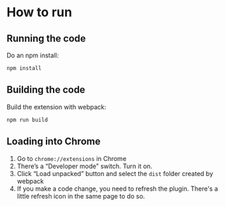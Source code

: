 # How to run

## Running the code
Do an npm install:
```
npm install
```

## Building the code
Build the extension with webpack:
```
npm run build
```

## Loading into Chrome
1. Go to `chrome://extensions` in Chrome
2. There’s a “Developer mode” switch. Turn it on.
3. Click “Load unpacked” button and select the ```dist``` folder created by webpack
4. If you make a code change, you need to refresh the plugin. There's a little refresh icon in the same page to do so.